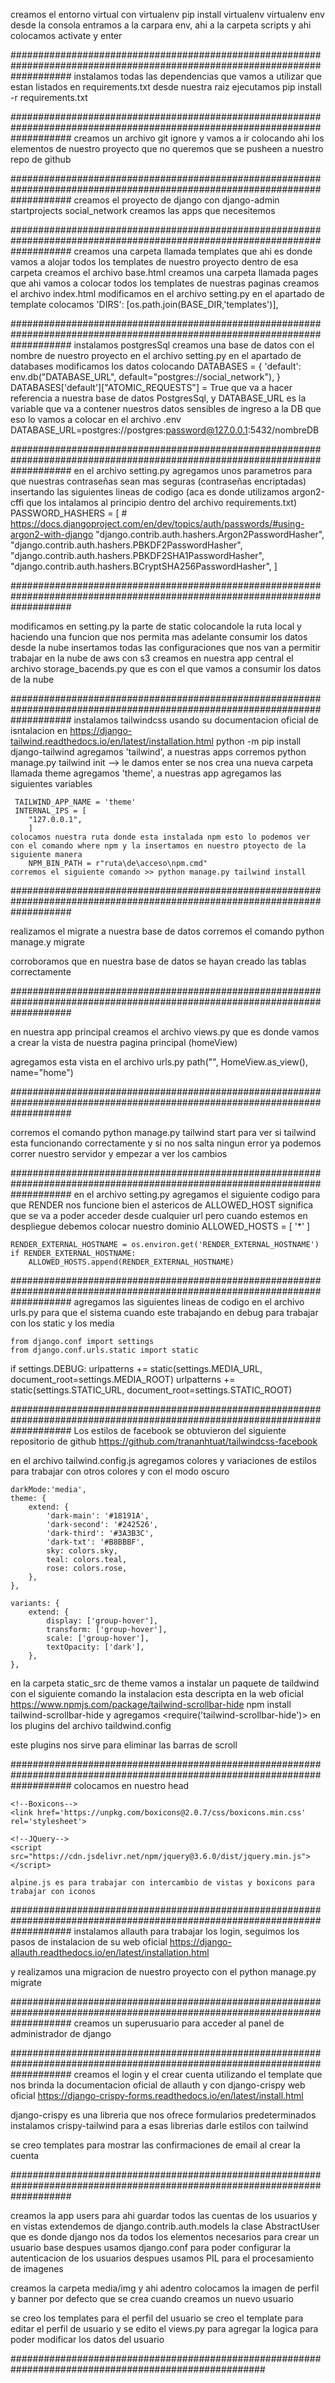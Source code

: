 creamos el entorno virtual con virtualenv
    pip install virtualenv
    virtualenv env
    desde la consola entramos a la carpara env, ahi a la carpeta scripts y ahi colocamos activate y enter


###########################################################################################################################
instalamos todas las dependencias que vamos a utilizar que estan listados en requirements.txt
    desde nuestra raiz ejecutamos
    pip install -r requirements.txt


###########################################################################################################################
creamos un archivo git ignore y vamos a ir colocando ahi los elementos de nuestro proyecto que no queremos que se pusheen a nuestro repo de github


###########################################################################################################################
creamos el proyecto de django con django-admin startprojects social_network
creamos las apps que necesitemos


###########################################################################################################################
creamos una carpeta llamada templates que ahi es donde vamos a alojar todos los templates de nuestro proyecto
dentro de esa carpeta creamos el archivo base.html
creamos una carpeta llamada pages que ahi vamos a colocar todos los templates de nuestras paginas
creamos el archivo index.html
modificamos en el archivo setting.py en el apartado de template colocamos 'DIRS': [os.path.join(BASE_DIR,'templates')],


###########################################################################################################################
instalamos postgresSql
creamos una base de datos con el nombre de nuestro proyecto
en el archivo setting.py en el apartado de databases modificamos los datos colocando
    DATABASES = {
    'default': env.db("DATABASE_URL", default="postgres://social_network"),
    }
    DATABASES['default']["ATOMIC_REQUESTS"] = True
que va a hacer referencia a nuestra base de datos PostgresSql, y  DATABASE_URL es la variable que va a contener nuestros datos sensibles de ingreso a la DB que eso lo vamos a colocar en el archivo .env
    DATABASE_URL=postgres://postgres:password@127.0.0.1:5432/nombreDB


###########################################################################################################################
en el archivo setting.py agregamos unos parametros para que nuestras contraseñas sean mas seguras (contraseñas encriptadas) insertando las siguientes lineas de codigo (aca es donde utilizamos argon2-cffi que los intalamos al principio dentro del archivo requirements.txt)
    PASSWORD_HASHERS = [
        # https://docs.djangoproject.com/en/dev/topics/auth/passwords/#using-argon2-with-django
        "django.contrib.auth.hashers.Argon2PasswordHasher",
        "django.contrib.auth.hashers.PBKDF2PasswordHasher",
        "django.contrib.auth.hashers.PBKDF2SHA1PasswordHasher",
        "django.contrib.auth.hashers.BCryptSHA256PasswordHasher",
    ]


###########################################################################################################################

modificamos en setting.py la parte de static colocandole la ruta local y haciendo una funcion que nos permita mas adelante consumir los datos desde la nube
insertamos todas las configuraciones que nos van a permitir trabajar en la nube de aws con s3
creamos en nuestra app central el archivo storage_bacends.py que es con el que vamos a consumir los datos de la nube


###########################################################################################################################
instalamos tailwindcss usando su documentacion oficial de isntalacion en https://django-tailwind.readthedocs.io/en/latest/installation.html
    python -m pip install django-tailwind
    agregamos 'tailwind', a nuestras apps
    corremos python manage.py tailwind init --> le damos enter
    se nos crea una nueva carpeta llamada theme
    agregamos 'theme', a nuestras app
    agregamos las siguientes variables

     TAILWIND_APP_NAME = 'theme'
     INTERNAL_IPS = [
        "127.0.0.1",
        ]
    colocamos nuestra ruta donde esta instalada npm esto lo podemos ver con el comando where npm y la insertamos en nuestro ptoyecto de la siguiente manera
        NPM_BIN_PATH = r"ruta\de\acceso\npm.cmd"
    corremos el siguiente comando >> python manage.py tailwind install


###########################################################################################################################

realizamos el migrate a nuestra base de datos corremos el comando
    python manage.y migrate

corroboramos que en nuestra base de datos se hayan creado las tablas correctamente

###########################################################################################################################

en nuestra app principal creamos el archivo views.py que es donde vamos a crear la vista de nuestra pagina principal (homeView)

agregamos esta vista en el archivo urls.py
    path("", HomeView.as_view(), name="home")


###########################################################################################################################

corremos el comando 
    python manage.py tailwind start
para ver si tailwind esta funcionando correctamente
y si no nos salta ningun error ya podemos correr nuestro servidor y empezar a ver los cambios


###########################################################################################################################
 en el archivo setting.py agregamos el siguiente codigo para que RENDER nos funcione bien el astericos de ALLOWED_HOST significa que se va a poder acceder desde cualquier url pero cuando estemos en despliegue debemos colocar nuestro dominio
    ALLOWED_HOSTS = [
    '*'
    ]

    RENDER_EXTERNAL_HOSTNAME = os.environ.get('RENDER_EXTERNAL_HOSTNAME')
    if RENDER_EXTERNAL_HOSTNAME:
        ALLOWED_HOSTS.append(RENDER_EXTERNAL_HOSTNAME)

###########################################################################################################################
 agregamos las siguientes lineas de codigo en el archivo urls.py para que el sistema cuando este trabajando en debug para trabajar con los static y los media

    from django.conf import settings
    from django.conf.urls.static import static

 if settings.DEBUG:
    urlpatterns += static(settings.MEDIA_URL, document_root=settings.MEDIA_ROOT)
    urlpatterns += static(settings.STATIC_URL, document_root=settings.STATIC_ROOT)

###########################################################################################################################
 Los estilos de facebook se obtuvieron del siguiente repositorio de github 
https://github.com/trananhtuat/tailwindcss-facebook

 en el archivo tailwind.config.js agregamos colores y variaciones de estilos para trabajar con otros colores y con el modo oscuro

    darkMode:'media',
    theme: {
        extend: {
            'dark-main': '#18191A',
            'dark-second': '#242526',
            'dark-third': '#3A3B3C',
            'dark-txt': '#B8BBBF',
            sky: colors.sky,
            teal: colors.teal,
            rose: colors.rose,
        },
    },
    
    variants: {
        extend: {
            display: ['group-hover'],
            transform: ['group-hover'],
            scale: ['group-hover'],
            textOpacity: ['dark'],
        },
    },

 en la carpeta static_src de theme vamos a instalar un paquete de taildwind con el siguiente comando
 la instalacion esta descripta en la web oficial https://www.npmjs.com/package/tailwind-scrollbar-hide
    npm install tailwind-scrollbar-hide
y agregamos <require('tailwind-scrollbar-hide')> en los plugins del archivo taildwind.config

este plugins nos sirve para eliminar las barras de scroll

###########################################################################################################################
 colocamos en nuestro head
    <!--AlpineJS-->
    <script src="https://cdn.jsdelivr.net/gh/alpinejs/alpine@v2.8.2/dist/alpine.min.js" defer></script>

    <!--Boxicons-->
    <link href='https://unpkg.com/boxicons@2.0.7/css/boxicons.min.css' rel='stylesheet'>

    <!--JQuery-->
    <script src="https://cdn.jsdelivr.net/npm/jquery@3.6.0/dist/jquery.min.js"></script>

    alpine.js es para trabajar con intercambio de vistas y boxicons para trabajar con iconos


###########################################################################################################################
instalamos allauth para trabajar los login, seguimos los pasos de instalacion de su web oficial
https://django-allauth.readthedocs.io/en/latest/installation.html

y realizamos una migracion de nuestro proyecto con el python manage.py migrate

###########################################################################################################################
creamos un superusuario para acceder al panel de administrador de django


###########################################################################################################################
creamos el login y el crear cuenta utilizando el template que nos brinda la documentacion oficial de allauth y con django-crispy web oficial https://django-crispy-forms.readthedocs.io/en/latest/install.html

 django-crispy es una libreria que nos ofrece formularios predeterminados 
 instalamos crispy-tailwind para a esas librerias darle estilos con tailwind

 se creo templates para mostrar las confirmaciones de email al crear la cuenta

###########################################################################################################################

creamos la app users para ahi guardar todos las cuentas de los usuarios
y en vistas extendemos de django.contrib.auth.models la clase AbstractUser que es donde django nos da todos los elementos necesarios para crear un usuario base
despues usamos django.conf para poder configurar la autenticacion de los usuarios
despues usamos PIL para el procesamiento de imagenes

creamos la carpeta media/img y ahi adentro colocamos la imagen de perfil y banner por defecto que se crea cuando creamos un nuevo usuario

se creo los templates para el perfil del usuario
se creo el template para editar el perfil de usuario y se edito el views.py para agregar la logica para poder modificar los datos del usuario

######################################################################################################
